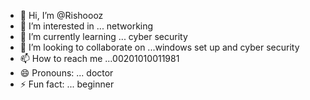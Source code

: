 - 👋 Hi, I’m @Rishoooz
- 👀 I’m interested in ... networking 
- 🌱 I’m currently learning ... cyber security 
- 💞️ I’m looking to collaborate on ...windows set up and cyber security 
- 📫 How to reach me ...00201010011981
- 😄 Pronouns: ... doctor
- ⚡ Fun fact: ... beginner 

<!---
Rishoooz/Rishoooz is a ✨ special ✨ repository because its `README.md` (this file) appears on your GitHub profile.
You can click the Preview link to take a look at your changes.
--->
